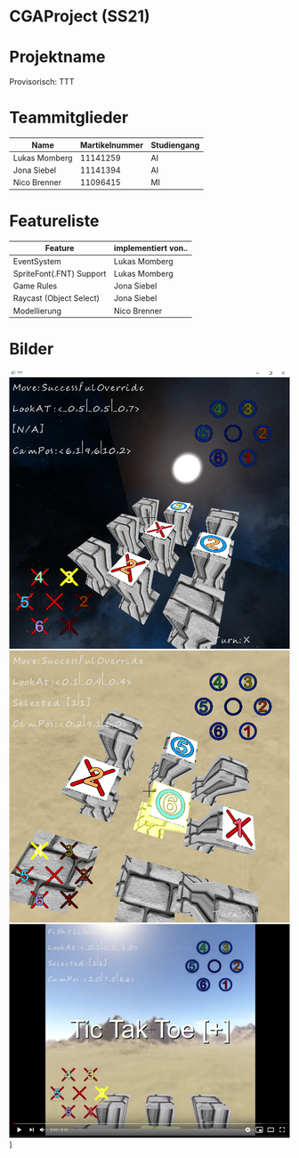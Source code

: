 # CGAProject (SS21)
# Projektname
Provisorisch: TTT

# Teammitglieder
| Name | Martikelnummer | Studiengang |
|------|----------------|-------------|
| Lukas Momberg | 11141259 | AI | 
| Jona Siebel | 11141394 | AI |
| Nico Brenner | 11096415 | MI |

# Featureliste
| Feature | implementiert von.. |
|---------|---------------------|
| EventSystem | Lukas Momberg |
| SpriteFont(.FNT) Support | Lukas Momberg |
| Game Rules | Jona Siebel |
| Raycast (Object Select) | Jona Siebel |
| Modellierung | Nico Brenner |

# Bilder
![Image](./images/026.png)
![Image](./images/027.png)
[![Image](./images/028.png))](https://youtu.be/A6Itu_StNXM)
